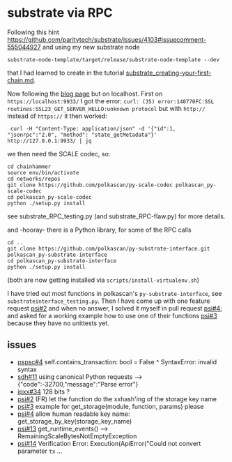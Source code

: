 # substrate via RPC 
Following this hint https://github.com/paritytech/substrate/issues/4103#issuecomment-555044927 and using my new substrate node

    substrate-node-template/target/release/substrate-node-template --dev

that I had learned to create in the tutorial [substrate_creating-your-first-chain.md](substrate_creating-your-first-chain.md).

Now following the [blog page](https://www.shawntabrizi.com/substrate/querying-substrate-storage-via-rpc/) but on localhost. First on `https://localhost:9933/` I got the error: `curl: (35) error:140770FC:SSL routines:SSL23_GET_SERVER_HELLO:unknown protocol` but with `http://` instead of `https://` it then worked:

     curl -H "Content-Type: application/json" -d '{"id":1, "jsonrpc":"2.0", "method": "state_getMetadata"}' http://127.0.0.1:9933/ | jq

we then need the SCALE codec, so:

    cd chainhammer
    source env/bin/activate
    cd networks/repos
    git clone https://github.com/polkascan/py-scale-codec polkascan_py-scale-codec
    cd polkascan_py-scale-codec
    python ./setup.py install

see substrate_RPC_testing.py (and substrate_RPC-flaw.py) for more details.

and -hooray- there is a Python library, for some of the RPC calls

    cd .. 
    git clone https://github.com/polkascan/py-substrate-interface.git polkascan_py-substrate-interface
    cd polkascan_py-substrate-interface 
    python ./setup.py install

(both are now getting installed via `scripts/install-virtualenv.sh`)

I have tried out most functions in polkascan's `py-substrate-interface`, see `substrateinterface_testing.py`. Then I have come up with one feature request 
[psi#2](https://github.com/polkascan/py-substrate-interface/issues/2) and when no answer, I solved it myself in pull request [psi#4](https://github.com/polkascan/py-substrate-interface/pull/4); and asked for a working  example how to use one of their functions [psi#3](https://github.com/polkascan/py-substrate-interface/issues/3) because they have no unittests yet.


## issues
* [pspsc#4](https://github.com/polkascan/py-scale-codec/issues/4) self.contains_transaction: bool = False ^ SyntaxError: invalid syntax
* [sdh#11](https://github.com/substrate-developer-hub/substrate-node-template/issues/11) using canonical Python requests --> {"code":-32700,"message":"Parse error"}
* [ipxx#34](https://github.com/ifduyue/python-xxhash/issues/34) 128 bits ?
* [psi#2](https://github.com/polkascan/py-substrate-interface/issues/2) (FR) let the function do the xxhash'ing of the storage key name
* [psi#3](https://github.com/polkascan/py-substrate-interface/issues/3) example for get_storage(module, function, params) please
* [psi#4](https://github.com/polkascan/py-substrate-interface/pull/4) allow human readable key name: get_storage_by_key(storage_key_name)
* [psi#13](https://github.com/polkascan/py-substrate-interface/issues/13) get_runtime_events() --> RemainingScaleBytesNotEmptyException
* [psi#14](https://github.com/polkascan/py-substrate-interface/issues/14) Verification Error: Execution(ApiError("Could not convert parameter `tx` ...

